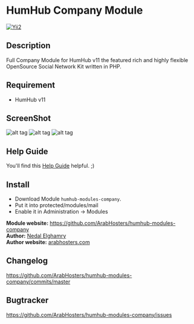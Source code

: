 HumHub Company Module
===========================

[![Yii2](https://img.shields.io/badge/Powered_by-Yii_Framework-green.svg?style=flat)](http://www.yiiframework.com/)


## Description
Full Company Module for HumHub v11 the featured rich and highly flexible OpenSource Social Network Kit written in PHP.

## Requirement

- HumHub v11

## ScreenShot

![alt tag](http://storage7.static.itmages.com/i/17/0711/h_1499813577_3527701_68b75aafab.png)
![alt tag](http://storage6.static.itmages.com/i/17/0711/h_1499813576_3412140_f5f4cb944c.png)
![alt tag](http://storage6.static.itmages.com/i/17/0711/h_1499813576_8926242_9be8f8e865.png)


## Help Guide
You'll find this [Help Guide](https://github.com/ArabHosters/humhub-modules-company/wiki) helpful. ;)

## Install

- Download Module ```humhub-modules-company```.
- Put it into protected/modules/mail
- Enable it in Administration -> Modules

__Module website:__ <https://github.com/ArabHosters/humhub-modules-company>    
__Author:__  [Nedal Elghamry](https://github.com/Dasteem)    
__Author website:__ [arabhosters.com](httsp://arabhosters.com)    

## Changelog

<https://github.com/ArabHosters/humhub-modules-company/commits/master>

## Bugtracker

<https://github.com/ArabHosters/humhub-modules-company/issues>

